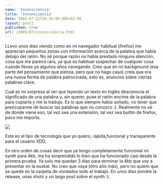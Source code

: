```yaml
---
name: 'Inconsciencia'
title: 'Inconsciencia'
date: 2005-07-22T16:20:00.000+02:00
layout: post2
published: true
url: /2005/07/inconsciencia.html
---
```


LLevo unos días viendo como en mi navegador habitual (firefox) me aparecían pequeños zonas con información acerca de la palabra que había debajo del ratón. No sé porque razón no había prestado ninguna atención, cosa que me parece rara, ya que es habitual sospechar de cualquier cosa cuando llevas ya algunos años navegando. Creo que en mi background (esa parte del pensamiento que piensa, pero que no hago caso) creía que era una nueva forma de palabra patrocinada, esto es, anuncios sobre ciertas palabras clave.  
  
Cual es mi sorpresa al ver que leyendo un texto en inglés desconocía el significado de una palabra y, sin querer, puse el ratón encima de la palabra para copiarla y me la tradujo. Es lo que siempre había soñado, no tener que preocuparme de buscar las palabras que no conozco :). Realmente no sé de donde viene eso, tal vez sea una extensión, tal vez sea builtin de firefox, poco me importa.  
  
[![](http://photos1.blogger.com/blogger/2315/213/400/translate.jpg)](http://photos1.blogger.com/blogger/2315/213/1600/translate.jpg)  
  
Este es el tipo de tecnología que yo quiero, rápida,funcional y transparente para el usuario XDD.  
  
En otro orden de cosas decir que ya tengo completamente funcional mi synth para 4kb, me ha sorprendido lo bien que ha funcionado casi desde la primera prueba. Ya solo me quedan 3 días para terminar la 4kb que voy a presentar en la euskal. No creo que vaya (otro año más), pero no quiero que se quede en la carpeta de olvidados todo el trabajo. En unos días pondré la release, unas shots y un largo post sobre el synth :).